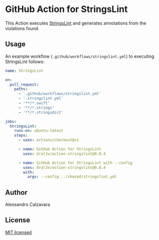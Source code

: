 # GitHub Action for StringsLint

This Action executes [StringsLint](https://github.com/dral3x/StringsLint) and generates annotations from the violations found.

## Usage

An example workflow (`.github/workflows/stringslint.yml`) to executing StringsLint follows:

```yaml
name: StringsLint

on:
  pull_request:
    paths:
      - '.github/workflows/stringslint.yml'
      - '.stringslint.yml'
      - '**/*.swift'
      - '**/*.strings'
      - '**/*.stringsdict'

jobs:
  StringsLint:
    runs-on: ubuntu-latest
    steps:
      - uses: actions/checkout@v1

      - name: GitHub Action for StringsLint
        uses: dral3x/action-stringslint@0.0.4

      - name: GitHub Action for StringsLint with --config
        uses: dral3x/action-stringslint@0.0.4
        with:
          args: --config ../shared/stringslint.yml
```

## Author

Alessandro Calzavara

## License

[MIT licensed](LICENSE)
